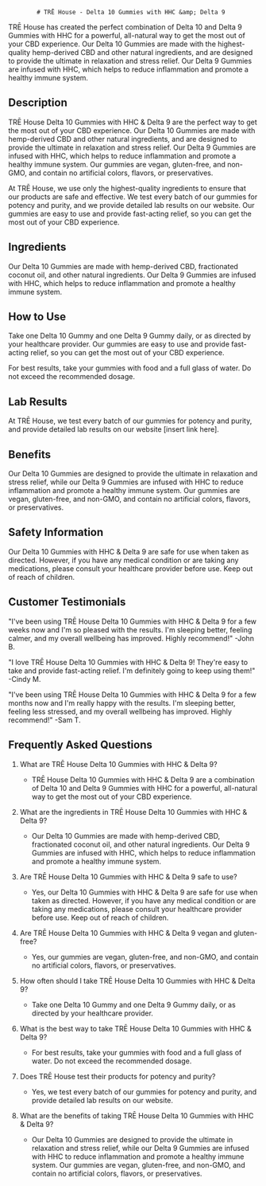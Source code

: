 
            # TRĒ House - Delta 10 Gummies with HHC &amp; Delta 9

TRĒ House has created the perfect combination of Delta 10 and Delta 9 Gummies with HHC for a powerful, all-natural way to get the most out of your CBD experience. Our Delta 10 Gummies are made with the highest-quality hemp-derived CBD and other natural ingredients, and are designed to provide the ultimate in relaxation and stress relief. Our Delta 9 Gummies are infused with HHC, which helps to reduce inflammation and promote a healthy immune system. 

## Description

TRĒ House Delta 10 Gummies with HHC &amp; Delta 9 are the perfect way to get the most out of your CBD experience. Our Delta 10 Gummies are made with hemp-derived CBD and other natural ingredients, and are designed to provide the ultimate in relaxation and stress relief. Our Delta 9 Gummies are infused with HHC, which helps to reduce inflammation and promote a healthy immune system. Our gummies are vegan, gluten-free, and non-GMO, and contain no artificial colors, flavors, or preservatives. 

At TRĒ House, we use only the highest-quality ingredients to ensure that our products are safe and effective. We test every batch of our gummies for potency and purity, and we provide detailed lab results on our website. Our gummies are easy to use and provide fast-acting relief, so you can get the most out of your CBD experience. 

## Ingredients

Our Delta 10 Gummies are made with hemp-derived CBD, fractionated coconut oil, and other natural ingredients. Our Delta 9 Gummies are infused with HHC, which helps to reduce inflammation and promote a healthy immune system.

## How to Use

Take one Delta 10 Gummy and one Delta 9 Gummy daily, or as directed by your healthcare provider. Our gummies are easy to use and provide fast-acting relief, so you can get the most out of your CBD experience.

For best results, take your gummies with food and a full glass of water. Do not exceed the recommended dosage.

## Lab Results

At TRĒ House, we test every batch of our gummies for potency and purity, and provide detailed lab results on our website [insert link here].

## Benefits

Our Delta 10 Gummies are designed to provide the ultimate in relaxation and stress relief, while our Delta 9 Gummies are infused with HHC to reduce inflammation and promote a healthy immune system. Our gummies are vegan, gluten-free, and non-GMO, and contain no artificial colors, flavors, or preservatives.

## Safety Information

Our Delta 10 Gummies with HHC &amp; Delta 9 are safe for use when taken as directed. However, if you have any medical condition or are taking any medications, please consult your healthcare provider before use. Keep out of reach of children.

## Customer Testimonials

"I've been using TRĒ House Delta 10 Gummies with HHC &amp; Delta 9 for a few weeks now and I'm so pleased with the results. I'm sleeping better, feeling calmer, and my overall wellbeing has improved. Highly recommend!" -John B.

"I love TRĒ House Delta 10 Gummies with HHC &amp; Delta 9! They're easy to take and provide fast-acting relief. I'm definitely going to keep using them!" -Cindy M.

"I've been using TRĒ House Delta 10 Gummies with HHC &amp; Delta 9 for a few months now and I'm really happy with the results. I'm sleeping better, feeling less stressed, and my overall wellbeing has improved. Highly recommend!" -Sam T.

## Frequently Asked Questions

1. What are TRĒ House Delta 10 Gummies with HHC &amp; Delta 9?
    - TRĒ House Delta 10 Gummies with HHC &amp; Delta 9 are a combination of Delta 10 and Delta 9 Gummies with HHC for a powerful, all-natural way to get the most out of your CBD experience.

2. What are the ingredients in TRĒ House Delta 10 Gummies with HHC &amp; Delta 9?
    - Our Delta 10 Gummies are made with hemp-derived CBD, fractionated coconut oil, and other natural ingredients. Our Delta 9 Gummies are infused with HHC, which helps to reduce inflammation and promote a healthy immune system.

3. Are TRĒ House Delta 10 Gummies with HHC &amp; Delta 9 safe to use?
    - Yes, our Delta 10 Gummies with HHC &amp; Delta 9 are safe for use when taken as directed. However, if you have any medical condition or are taking any medications, please consult your healthcare provider before use. Keep out of reach of children.

4. Are TRĒ House Delta 10 Gummies with HHC &amp; Delta 9 vegan and gluten-free?
    - Yes, our gummies are vegan, gluten-free, and non-GMO, and contain no artificial colors, flavors, or preservatives.

5. How often should I take TRĒ House Delta 10 Gummies with HHC &amp; Delta 9?
    - Take one Delta 10 Gummy and one Delta 9 Gummy daily, or as directed by your healthcare provider.

6. What is the best way to take TRĒ House Delta 10 Gummies with HHC &amp; Delta 9?
    - For best results, take your gummies with food and a full glass of water. Do not exceed the recommended dosage.

7. Does TRĒ House test their products for potency and purity?
    - Yes, we test every batch of our gummies for potency and purity, and provide detailed lab results on our website.

8. What are the benefits of taking TRĒ House Delta 10 Gummies with HHC &amp; Delta 9?
    - Our Delta 10 Gummies are designed to provide the ultimate in relaxation and stress relief, while our Delta 9 Gummies are infused with HHC to reduce inflammation and promote a healthy immune system. Our gummies are vegan, gluten-free, and non-GMO, and contain no artificial colors, flavors, or preservatives.